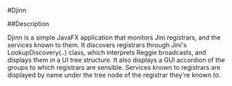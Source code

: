 #Djinn

##Description

Djinn is a simple JavaFX application that monitors Jini registrars, and the
services known to them. It discovers registrars through Jini's
LookupDiscovery(..) class, which interprets Reggie broadcasts, and
displays them in a UI tree structure. It also displays a GUI accordion of the
groups to which registrars are sensible. Services known to registrars are
displayed by name under the tree node of the registrar they're known to.
